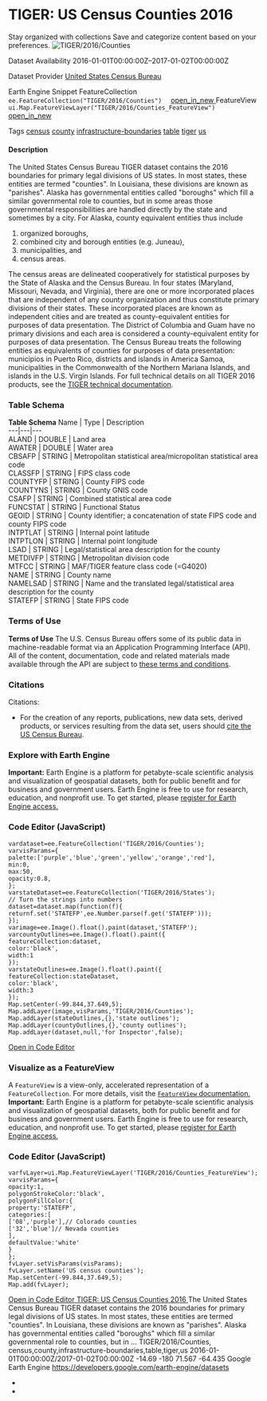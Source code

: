  
#  TIGER: US Census Counties 2016 
Stay organized with collections  Save and categorize content based on your preferences. 
![TIGER/2016/Counties](https://developers.google.com/earth-engine/datasets/images/TIGER/TIGER_2016_Counties_sample.png) 

Dataset Availability
    2016-01-01T00:00:00Z–2017-01-02T00:00:00Z 

Dataset Provider
     [ United States Census Bureau ](https://www.census.gov/programs-surveys/geography/guidance/tiger-data-products-guide.html) 

Earth Engine Snippet
     FeatureCollection `    ee.FeatureCollection("TIGER/2016/Counties")   ` [ open_in_new ](https://code.earthengine.google.com/?scriptPath=Examples:Datasets/TIGER/TIGER_2016_Counties)      FeatureView  `    ui.Map.FeatureViewLayer("TIGER/2016/Counties_FeatureView")   ` [ open_in_new ](https://code.earthengine.google.com/?scriptPath=Examples:Datasets/TIGER/TIGER_2016_Counties_FeatureView) 

Tags
     [census](https://developers.google.com/earth-engine/datasets/tags/census) [county](https://developers.google.com/earth-engine/datasets/tags/county) [infrastructure-boundaries](https://developers.google.com/earth-engine/datasets/tags/infrastructure-boundaries) [table](https://developers.google.com/earth-engine/datasets/tags/table) [tiger](https://developers.google.com/earth-engine/datasets/tags/tiger) [us](https://developers.google.com/earth-engine/datasets/tags/us)
#### Description
The United States Census Bureau TIGER dataset contains the 2016 boundaries for primary legal divisions of US states. In most states, these entities are termed "counties". In Louisiana, these divisions are known as "parishes".
Alaska has governmental entities called "boroughs" which fill a similar governmental role to counties, but in some areas those governmental responsibilities are handled directly by the state and sometimes by a city. For Alaska, county equivalent entities thus include
  1. organized boroughs,
  2. combined city and borough entities (e.g. Juneau),
  3. municipalities, and
  4. census areas.


The census areas are delineated cooperatively for statistical purposes by the State of Alaska and the Census Bureau.
In four states (Maryland, Missouri, Nevada, and Virginia), there are one or more incorporated places that are independent of any county organization and thus constitute primary divisions of their states. These incorporated places are known as independent cities and are treated as county-equivalent entities for purposes of data presentation.
The District of Columbia and Guam have no primary divisions and each area is considered a county-equivalent entity for purposes of data presentation. The Census Bureau treats the following entities as equivalents of counties for purposes of data presentation: municipios in Puerto Rico, districts and islands in America Samoa, municipalities in the Commonwealth of the Northern Mariana Islands, and islands in the U.S. Virgin Islands.
For full technical details on all TIGER 2016 products, see the [TIGER technical documentation](https://www2.census.gov/geo/pdfs/maps-data/data/tiger/tgrshp2016/TGRSHP2016_TechDoc.pdf).
### Table Schema
**Table Schema**
Name | Type | Description  
---|---|---  
ALAND | DOUBLE | Land area  
AWATER | DOUBLE | Water area  
CBSAFP | STRING | Metropolitan statistical area/micropolitan statistical area code  
CLASSFP | STRING | FIPS class code  
COUNTYFP | STRING | County FIPS code  
COUNTYNS | STRING | County GNIS code  
CSAFP | STRING | Combined statistical area code  
FUNCSTAT | STRING | Functional Status  
GEOID | STRING | County identifier; a concatenation of state FIPS code and county FIPS code  
INTPTLAT | STRING | Internal point latitude  
INTPTLON | STRING | Internal point longitude  
LSAD | STRING | Legal/statistical area description for the county  
METDIVFP | STRING | Metropolitan division code  
MTFCC | STRING | MAF/TIGER feature class code (=G4020)  
NAME | STRING | County name  
NAMELSAD | STRING | Name and the translated legal/statistical area description for the county  
STATEFP | STRING | State FIPS code  
### Terms of Use
**Terms of Use**
The U.S. Census Bureau offers some of its public data in machine-readable format via an Application Programming Interface (API). All of the content, documentation, code and related materials made available through the API are subject to [these terms and conditions](https://www.census.gov/data/developers/about/terms-of-service.html).
### Citations
Citations:
  * For the creation of any reports, publications, new data sets, derived products, or services resulting from the data set, users should [cite the US Census Bureau](https://www.census.gov/about/policies/citation.html).


### Explore with Earth Engine
**Important:** Earth Engine is a platform for petabyte-scale scientific analysis and visualization of geospatial datasets, both for public benefit and for business and government users. Earth Engine is free to use for research, education, and nonprofit use. To get started, please [register for Earth Engine access.](https://console.cloud.google.com/earth-engine)
### Code Editor (JavaScript)
```
vardataset=ee.FeatureCollection('TIGER/2016/Counties');
varvisParams={
palette:['purple','blue','green','yellow','orange','red'],
min:0,
max:50,
opacity:0.8,
};
varstateDataset=ee.FeatureCollection('TIGER/2016/States');
// Turn the strings into numbers
dataset=dataset.map(function(f){
returnf.set('STATEFP',ee.Number.parse(f.get('STATEFP')));
});
varimage=ee.Image().float().paint(dataset,'STATEFP');
varcountyOutlines=ee.Image().float().paint({
featureCollection:dataset,
color:'black',
width:1
});
varstateOutlines=ee.Image().float().paint({
featureCollection:stateDataset,
color:'black',
width:3
});
Map.setCenter(-99.844,37.649,5);
Map.addLayer(image,visParams,'TIGER/2016/Counties');
Map.addLayer(stateOutlines,{},'state outlines');
Map.addLayer(countyOutlines,{},'county outlines');
Map.addLayer(dataset,null,'for Inspector',false);
```
[ Open in Code Editor ](https://code.earthengine.google.com/?scriptPath=Examples:Datasets/TIGER/TIGER_2016_Counties)
### Visualize as a FeatureView
A `FeatureView` is a view-only, accelerated representation of a `FeatureCollection`. For more details, visit the [ `FeatureView` documentation. ](https://developers.google.com/earth-engine/guides/featureview_overview)
**Important:** Earth Engine is a platform for petabyte-scale scientific analysis and visualization of geospatial datasets, both for public benefit and for business and government users. Earth Engine is free to use for research, education, and nonprofit use. To get started, please [register for Earth Engine access.](https://console.cloud.google.com/earth-engine)
### Code Editor (JavaScript)
```
varfvLayer=ui.Map.FeatureViewLayer('TIGER/2016/Counties_FeatureView');
varvisParams={
opacity:1,
polygonStrokeColor:'black',
polygonFillColor:{
property:'STATEFP',
categories:[
['08','purple'],// Colorado counties
['32','blue']// Nevada counties
],
defaultValue:'white'
}
};
fvLayer.setVisParams(visParams);
fvLayer.setName('US census counties');
Map.setCenter(-99.844,37.649,5);
Map.add(fvLayer);
```
[ Open in Code Editor ](https://code.earthengine.google.com/?scriptPath=Examples:Datasets/TIGER/TIGER_2016_Counties_FeatureView)
[ TIGER: US Census Counties 2016 ](https://developers.google.com/earth-engine/datasets/catalog/TIGER_2016_Counties)
The United States Census Bureau TIGER dataset contains the 2016 boundaries for primary legal divisions of US states. In most states, these entities are termed "counties". In Louisiana, these divisions are known as "parishes". Alaska has governmental entities called "boroughs" which fill a similar governmental role to counties, but in …
TIGER/2016/Counties, census,county,infrastructure-boundaries,table,tiger,us 
2016-01-01T00:00:00Z/2017-01-02T00:00:00Z
-14.69 -180 71.567 -64.435 
Google Earth Engine
https://developers.google.com/earth-engine/datasets
  * [ ](https://doi.org/https://www.census.gov/programs-surveys/geography/guidance/tiger-data-products-guide.html)
  * [ ](https://doi.org/https://developers.google.com/earth-engine/datasets/catalog/TIGER_2016_Counties)



